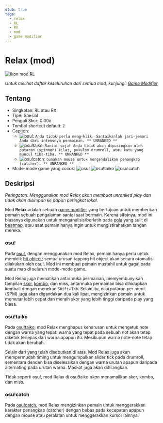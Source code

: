 ```yaml
---
stub: true
tags:
  - relax
  - RL
  - RX
  - mod
  - game modifier
---
```


# Relax (mod)

![Ikon mod RL](/wiki/shared/mods/RL.png "Ikon mod Relax (RL)")

*Untuk melihat daftar keseluruhan dari semua mod, kunjungi: [Game Modifier](/wiki/Game_modifier)*

## Tentang

- Singkatan: RL atau RX
- Tipe: Spesial
- Pengali Skor: 0.00x
- Tombol shortcut default: `Z`
- Caption:
  - ![][osu!]: `Anda tidak perlu meng-klik. Santaikanlah jari-jemari Anda dari intensnya permainan. ** UNRANKED **`
  - ![][osu!taiko]: `Santai saja! Anda tidak akan dipusingkan oleh putaran (spinner) kilat, pukulan drumroll, atau katu yang muncul tiba-tiba. ** UNRANKED **`
  - ![][osu!catch]: `Gunakan mouse untuk mengendalikan penangkap (catcher). ** UNRANKED **`
- Mode-mode game yang cocok: ![][osu!] ![][osu!taiko] ![][osu!catch]

## Deskripsi

*Peringatan: Menggunakan mod Relax akan membuat unranked play dan tidak akan disimpan ke papan peringkat lokal.*

Mod **Relax** adalah sebuah [game modifier](/wiki/Game_modifier) yang bertujuan untuk memberikan pemain sebuah pengalaman santai saat bermain. Karena sifatnya, mod ini biasanya digunakan untuk menganalisis/berlatih pada [pola](/wiki/Beatmap/Pattern) yang sulit di [beatmap](/wiki/Beatmap), atau saat pemain hanya ingin untuk mengistirahatkan tangan mereka.

### osu!

Pada [osu!](/wiki/Game_mode/osu!), dengan menggunakan mod Relax, pemain hanya perlu untuk memidik [hit object](/wiki/Hit_object); semua urusan tapping hit object akan secara otomatis dilakukan oleh osu!. Mod ini membuat pemain mustahil untuk gagal pada suatu map di seluruh mode-mode game.

Mod Relax juga mematikan antarmuka permainan, memyembunyikan tampilan [skor](/wiki/Score), [kombo](/wiki/Beatmapping/Combo), dan miss, antarmuka permainan bisa dihidupkan kembali dengan menekan `Shift`+`Tab`. Selain itu, nilai putaran per menit (SPM) juga akan digandakan dua kali lipat, mengizinkan pemain untuk memutar lebih cepat dan meraih skor yang lebih tinggi daripada play yang biasa.

### osu!taiko

Pada [osu!taiko](/wiki/Game_mode/osu!taiko), mod Relax menghapus keharusan untuk mengetuk note dengan warna yang tepat: warna yang tepat pada sebuah not akan tetap diketuk terlepas dari warna apapun itu. Mesikupun warna note-note tetap tidak akan berubah.

Selain dari yang telah disebutkan di atas, Mod Relax juga akan mempermudah timing untuk mengumpulkan slider tick pada drumroll, sementara denden bisa diselesaikan dengan warna urutan apapun daripada alternating pada urutan warna. Maskot juga akan dihilangkan.

Tidak seperti osu!, mod Relax di osu!taiko *akan* menampilkan skor, kombo, dan miss.

### osu!catch

Pada [osu!catch](/wiki/Game_mode/osu!catch), mod Relax mengizinkan pemain untuk menggerakkan karakter penangkap (catcher) dengan bebas pada kecepatan apapun dengan mouse atau peralatan untuk menggerakkan kursor lainnya.

[osu!]: /wiki/shared/mode/osu.png "osu!"
[osu!taiko]: /wiki/shared/mode/taiko.png "osu!taiko"
[osu!catch]: /wiki/shared/mode/catch.png "osu!catch"
